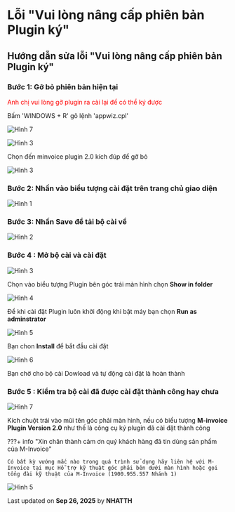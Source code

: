 # **Lỗi "Vui lòng nâng cấp phiên bản Plugin ký"**

## **Hướng dẫn sửa lỗi "Vui lòng nâng cấp phiên bản Plugin ký"**

### **Bước 1: Gỡ bỏ phiên bản hiện tại**

<span style="color:red;">Anh chị vui lòng gỡ plugin ra cài lại để có thể ký được</span>

Bấm 'WINDOWS + R' gõ lệnh 'appwiz.cpl'

![Hình 7](../../../assets/images/invoice2/2.0_plugin_8.png "Hãy bấm vào để xem rõ hơn")

![Hình 3](../../../assets/images/invoice2/2.0_bienban_8.png "Hãy bấm vào để xem rõ hơn")

Chọn đến minvoice plugin 2.0 kích đúp để gỡ bỏ

![Hình 3](../../../assets/images/invoice2/2.0_bienban_9.png "Hãy bấm vào để xem rõ hơn")

### **Bước 2: Nhấn vào biểu tượng cài đặt trên trang chủ giao diện**

![Hình 1](../../../assets/images/invoice2/2.0_plugin_1.png "Hãy bấm vào để xem rõ hơn")

### **Bước 3: Nhấn Save để tải bộ cài về**

![Hình 2](../../../assets/images/invoice2/2.0_plugin_2.png "Hãy bấm vào để xem rõ hơn")

### **Bước 4 : Mở bộ cài và cài đặt**

![Hình 3](../../../assets/images/invoice2/2.0_plugin_3.png "Hãy bấm vào để xem rõ hơn")

Chọn vào biểu tượng Plugin bên góc trái màn hình chọn **Show in folder**

![Hình 4](../../../assets/images/invoice2/2.0_plugin_4.png "Hãy bấm vào để xem rõ hơn")

Để khi cài đặt Plugin luôn khởi động khi bật máy bạn chọn **Run as adminstrator**

![Hình 5](../../../assets/images/invoice2/2.0_plugin_5.png "Hãy bấm vào để xem rõ hơn")

Bạn chon **Install** để bắt đầu cài đặt

![Hình 6](../../../assets/images/invoice2/2.0_plugin_6.png "Hãy bấm vào để xem rõ hơn")

Bạn chờ cho bộ cài Dowload và tự động cài đặt là hoàn thành

### **Bước 5 : Kiểm tra bộ cài đã được cài đặt thành công hay chưa**

![Hình 7](../../../assets/images/invoice2/2.0_plugin_7.png "Hãy bấm vào để xem rõ hơn")

Kích chuột trái vào mũi tên góc phải màn hình, nếu có biểu tượng **M-invoice Plugin Version 2.0** như thế là công cụ ký plugin đã cài đặt thành công

???+ info "Xin chân thành cảm ơn quý khách hàng đã tin dùng sản phẩm của M-Invoice"

    Có bất kỳ vướng mắc nào trong quá trình sử dụng hãy liên hệ với M-Invoice tại mục Hỗ trợ kỹ thuật góc phải bên dưới màn hình hoặc gọi tổng đài kỹ thuật của M-Invoice (1900.955.557 Nhánh 1)

![Hình 5](../../../assets/images/invoice2/hotro.png "Hãy bấm vào để xem rõ hơn")

<div class="last-updated">Last updated on <strong>Sep 26, 2025</strong> by <strong>NHATTH</strong></div>

